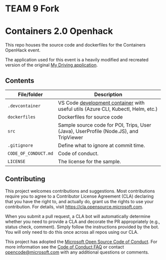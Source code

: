 # TEAM 9 Fork

# Containers 2.0 Openhack

<!-- 
Guidelines on README format: https://review.docs.microsoft.com/help/onboard/admin/samples/concepts/readme-template?branch=master

Guidance on onboarding samples to docs.microsoft.com/samples: https://review.docs.microsoft.com/help/onboard/admin/samples/process/onboarding?branch=master

Taxonomies for products and languages: https://review.docs.microsoft.com/new-hope/information-architecture/metadata/taxonomies?branch=master
-->

This repo houses the source code and dockerfiles for the Containers OpenHack event.

The application used for this event is a heavily modified and recreated version of the original [My Driving application](https://github.com/Azure-Samples/MyDriving).

## Contents

| File/folder       | Description                                |
|-------------------|--------------------------------------------|
| `.devcontainer`   | VS Code [development container](https://code.visualstudio.com/docs/remote/containers) with useful utils (Azure CLI, Kubectl, Helm, etc.)   |
| `dockerfiles`     | Dockerfiles for source code                |
| `src`             | Sample source code for POI, Trips, User (Java), UserProfile (Node.JS), and TripViewer                     |
| `.gitignore`      | Define what to ignore at commit time.      |
| `CODE_OF_CONDUCT.md` | Code of conduct.                        |
| `LICENSE`         | The license for the sample.                |

## Contributing

This project welcomes contributions and suggestions.  Most contributions require you to agree to a
Contributor License Agreement (CLA) declaring that you have the right to, and actually do, grant us
the rights to use your contribution. For details, visit https://cla.opensource.microsoft.com.

When you submit a pull request, a CLA bot will automatically determine whether you need to provide
a CLA and decorate the PR appropriately (e.g., status check, comment). Simply follow the instructions
provided by the bot. You will only need to do this once across all repos using our CLA.

This project has adopted the [Microsoft Open Source Code of Conduct](https://opensource.microsoft.com/codeofconduct/).
For more information see the [Code of Conduct FAQ](https://opensource.microsoft.com/codeofconduct/faq/) or
contact [opencode@microsoft.com](mailto:opencode@microsoft.com) with any additional questions or comments.

